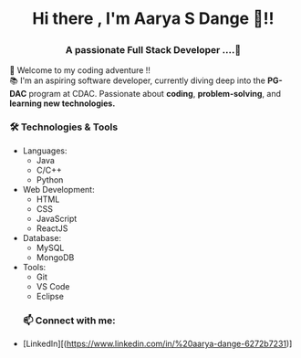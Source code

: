 #  <p align="center"> Hi there , I'm Aarya S Dange 👋!! </center> 
### <p align="center">  A passionate Full Stack Developer ....🚀
🚀 Welcome to my coding adventure !! <br>
📚 I'm an aspiring software developer, currently diving deep into the **PG-DAC** program at CDAC. Passionate about **coding**, **problem-solving**, and **learning new technologies.** 
### 🛠️ Technologies & Tools
+ Languages:
  *   Java
  *   C/C++
  *   Python
+ Web Development:
  *   HTML
  *   CSS
  *   JavaScript
  *   ReactJS
+ Database:
  * MySQL
  * MongoDB
+ Tools:
  * Git
  * VS Code
  * Eclipse
  ### 📫 Connect with me:
- [LinkedIn][(https://www.linkedin.com/in/%20aarya-dange-6272b7231)]




















<!--
**AaryaDange/AaryaDange** is a ✨ _special_ ✨ repository because its `README.md` (this file) appears on your GitHub profile.

Here are some ideas to get you started:

- 🔭 I’m currently working on ...
- 🌱 I’m currently learning ...
- 👯 I’m looking to collaborate on ...
- 🤔 I’m looking for help with ...
- 💬 Ask me about ...
- 📫 How to reach me: ...
- 😄 Pronouns: ...
- ⚡ Fun fact: ...
-->
